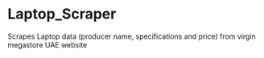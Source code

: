 # Laptop_Scraper

Scrapes Laptop data (producer name, specifications and price) from virgin megastore UAE website
